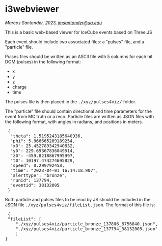 # i3webviewer

*Marcos Santander, 2023, jmsantander@ua.edu*

This is a basic web-based viewer for IceCube events based on Three.JS

Each event should include two associated files: a "pulses" file, and a "particle" file. 

Pulses files should be written as an ASCII file with 5 columns for each hit DOM (pulses) in the following format:

* x 
* y 
* z 
* charge
* time

The pulses file is then placed in the <tt>./xyz/pulses4viz/</tt> folder. 

The "particle" file should contain directional and time parameters for the event from MC truth or a reco. Particle files are written as JSON files with the following format, with angles in radians, and positions in meters. 

<pre>
 {
  "theta": 1.5195243185640936,
  "phi": 5.866665289189254,
  "x0": 25.452789342940832,
  "y0": 229.69367836049514,
  "z0": -459.8218867995997,
  "t0": 10197.474274695829,
  "speed": 0.299792458,
  "time": "2023-04-01 16:14:18.907",
  "alerttype": "bronze",
  "runid": 137794,
  "eventid": 38132005
 }
</pre>

Both particle and pulses files to be read by JS should be included in the JSON file <tt>./xyz/pulses4viz/fileList.json</tt>. The format of this file is:

<pre>
 {
 "fileList": [
	"./xyz/pulses4viz/particle_bronze_137806_8756840.json",
	"./xyz/pulses4viz/particle_bronze_137794_38132005.json"
	]
}
</pre>



